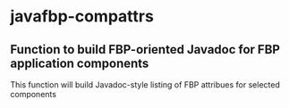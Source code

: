 # javafbp-compattrs
## Function to build FBP-oriented Javadoc for FBP application components


This function will build Javadoc-style listing of FBP attribues for selected components
